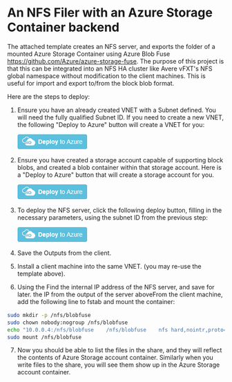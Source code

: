 # An NFS Filer with an Azure Storage Container backend

The attached template creates an NFS server, and exports the folder of a mounted Azure Storage Container using Azure Blob Fuse https://github.com/Azure/azure-storage-fuse.  The purpose of this project is that this can be integrated into an NFS HA cluster like Avere vFXT's NFS global namespace without modification to the client machines.  This is useful for import and export to/from the block blob format.

Here are the steps to deploy:

1. Ensure you have an already created VNET with a Subnet defined.  You will need the fully qualified Subnet ID.  If you need to create a new VNET, the following "Deploy to Azure" button will create a VNET for you:

   <a href="https://portal.azure.com/#create/Microsoft.Template/uri/https%3A%2F%2Fraw.githubusercontent.com%2Fanhowe%2Fscratch%2Fmaster%2Fvnet%2Fazuredeploy.json" target="_blank">
   <img src="https://raw.githubusercontent.com/Azure/azure-quickstart-templates/master/1-CONTRIBUTION-GUIDE/images/deploytoazure.png"/>
   </a>

2. Ensure you have created a storage account capable of supporting block blobs, and created a blob container within that storage account.  Here is a "Deploy to Azure" button that will create a storage account for you.

   <a href="https://portal.azure.com/#create/Microsoft.Template/uri/https%3A%2F%2Fraw.githubusercontent.com%2FAzure%2FAvere%2Fmaster%2Fsrc%2Fstorageaccount%2Fazuredeploy.json" target="_blank">
   <img src="https://raw.githubusercontent.com/Azure/azure-quickstart-templates/master/1-CONTRIBUTION-GUIDE/images/deploytoazure.png"/>
   </a>

3. To deploy the NFS server, click the following deploy button, filling in the necessary parameters, using the subnet ID from the previous step:

   <a href="https://portal.azure.com/#create/Microsoft.Template/uri/https%3A%2F%2Fraw.githubusercontent.com%2Fanhowe%2Fscratch%2Fmaster%2Ffuse-nas%2Fazuredeploy.json" target="_blank">
   <img src="https://raw.githubusercontent.com/Azure/azure-quickstart-templates/master/1-CONTRIBUTION-GUIDE/images/deploytoazure.png"/>
   </a>

4. Save the Outputs from the client.

5. Install a client machine into the same VNET.  (you may re-use the template above).

6. Using the Find the internal IP address of the NFS server, and save for later. the IP from the output of the server aboveFrom the client machine, add the following line to fstab and mount the container:

```bash
sudo mkdir -p /nfs/blobfuse
sudo chown nobody:nogroup /nfs/blobfuse
echo "10.0.0.4:/nfs/blobfuse    /nfs/blobfuse    nfs hard,nointr,proto=tcp,mountproto=tcp,retry=30 0 0" | sudo tee -a /etc/fstab
sudo mount /nfs/blobfuse
```

7. Now you should be able to list the files in the share, and they will reflect the contents of Azure Storage account container.  Similarly when you write files to the share, you will see them show up in the Azure Storage account container.